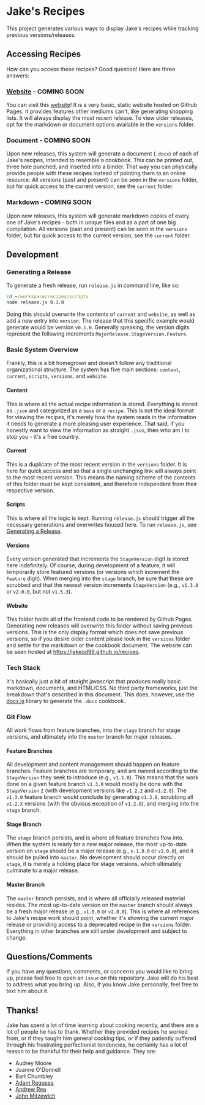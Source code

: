 # Jake's Recipes
This project generates various ways to display Jake's recipes while tracking 
previous versions/releases.

## Accessing Recipes
How can you access these recipes? Good question! Here are three answers:

### [Website](https://jakeod99.github.io/recipes) - COMING SOON
You can visit this [website](https://jakeod99.github.io/recipes)! It is a very 
basic, static website hosted on Github Pages. It provides features other 
mediums can't, like generating shopping lists. It will always display the most 
recent release. To view older releases, opt for the markdown or document 
options available in the `versions` folder.

### Document - COMING SOON
Upon new releases, this system will generate a document (`.docx`) of each of 
Jake's recipes, intended to resemble a cookbook. This can be printed out, 
three hole punched, and inserted into a binder. That way you can physically 
provide people with these recipes instead of pointing them to an online 
resource. All versions (past and present) can be seen in the `versions` 
folder, but for quick access to the current version, see the `current` folder. 

### Markdown - COMING SOON
Upon new releases, this system will generate markdown copies of every one of 
Jake's recipes - both in unique files and as a part of one big compilation. 
All versions (past and present) can be seen in the `versions` folder, but for 
quick access to the current version, see the `current` folder. 

## Development

### <a name="gar"></a>Generating a Release
To generate a fresh release, run `release.js` in command line, like 
so: 
```cmd
cd ~/workspace/recipes/scripts
node release.js 0.1.0
```
Doing this should overwrite the contents of `current` and `website`, as well 
as add a new entry into `version`. The release that this specific example 
would generate would be version `v0.1.0`. Generally speaking, the version 
digits represent the following increments `MajorRelease.StageVersion.Feature`. 

### Basic System Overview
Frankly, this is a bit homegrown and doesn't follow any traditional 
organizational structure. The system has five main sections: `content`, 
`current`, `scripts`, `versions`, and `website`.

#### Content
This is where all the actual recipe information is stored. Everything is 
stored as `.json` and categorized as a `base` or a `recipe`. This is not the 
ideal format for viewing the recipes, it's merely how the system reads in the 
information it needs to generate a more pleasing user experience. That said, 
if you honestly want to view the information as straight `.json`, then who am 
I to stop you - it's a free country.

#### Current
This is a duplicate of the most recent version in the `versions` folder. It is 
here for quick access and so that a single unchanging link will always point 
to the most recent version. This means the naming scheme of the contents of 
this folder must be kept consistent, and therefore independent from their 
respective version.

#### Scripts
This is where all the logic is kept. Running `release.js` should 
trigger all the necessary generations and overwrites housed here. To run 
`release.js`, see [Generating a Release](#gar).

#### Versions
Every version generated that increments the `StageVersion` digit is stored 
here indefinitely. Of course, during development of a feature, it will 
temporarily store featured versions (or versions which increment the `Feature` 
digit). When merging into the `stage` branch, be sure that these are scrubbed 
and that the newest version increments `StageVersion` (e.g., `v1.3.0` or 
`v2.0.0`, but not `v1.5.3`). 

#### Website
This folder holds all of the frontend code to be rendered by Github Pages. 
Generating new releases will overwrite this folder without saving previous 
versions. This is the only display format which does not save previous 
versions, so if you desire older content please look in the `versions` folder 
and settle for the markdown or the cookbook document. The website can be seen 
hosted at https://jakeod99.github.io/recipes.

### Tech Stack
It's basically just a bit of straight javascript that produces really basic 
markdown, documents, and HTML/CSS. No third party frameworks, just the 
breakdown that's described in this document. This does, however, use the 
[docx.js](https://docx.js.org/api/) library to generate the `.docx` cookbook. 

### Git Flow
All work flows from feature branches, into the `stage` branch for stage 
versions, and ultimately into the `master` branch for major releases.

#### Feature Branches
All development and content management should happen on feature branches. 
Feature branches are temporary, and are named according to the `StageVersion` 
they seek to introduce (e.g., `v1.5.0`). This means that the work done on a 
given feature branch `v1.3.0` would mostly be done with the `StageVersion` `2` 
(with development versions like `v1.2.2` and `v1.2.6`). The `v1.3.0` 
feature branch would conclude by generating `v1.3.0`, scrubbing all `v1.2.X` 
versions (with the obvious exception of `v1.2.0`), and merging into the 
`stage` branch.

#### Stage Branch
The `stage` branch persists, and is where all feature branches flow into. When 
the system is ready for a new major release, the most up-to-date version on 
`stage` should be a major release (e.g., `v.1.0.0` or `v2.0.0`), and it should 
be pulled into `master`. No development should occur directly on `stage`, it 
is merely a holding place for stage versions, which ultimately culminate to a 
major release. 

#### Master Branch
The `master` branch persists, and is where all officially released material 
resides. The most up-to-date version on the `master` branch should always be a 
fresh major release (e.g., `v1.0.0` or `v2.0.0`). This is where all references 
to Jake's recipe work should point, whether it's showing the current major 
release or providing access to a deprecated recipe in the `versions` folder. 
Everything in other branches are still under development and subject to 
change. 

## Questions/Comments
If you have any questions, comments, or concerns you would like to bring up, 
please feel free to open an `issue` on this repository. Jake will do his best 
to address what you bring up. Also, if you know Jake personally, feel free to 
text him about it.

## Thanks!
Jake has spent a lot of time learning about cooking recently, and there are a 
lot of people he has to thank. Whether they provided recipes he worked from, 
or if they taught him general cooking tips, or if they patiently suffered 
through his frustrating perfectionist tendencies, he certainly has a lot of 
reason to be thankful for their help and guidance. They are:

- Audrey Moore
- Joanne O'Donnell
- Bart Chumbley
- [Adam Regusea](https://www.youtube.com/user/aragusea)
- [Andrew Rea](https://www.youtube.com/user/bgfilms)
- [John Mitzewich](https://www.youtube.com/user/foodwishes)